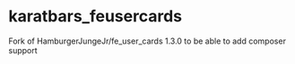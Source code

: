 # karatbars_feusercards
Fork of HamburgerJungeJr/fe_user_cards 1.3.0 to be able to add composer support
